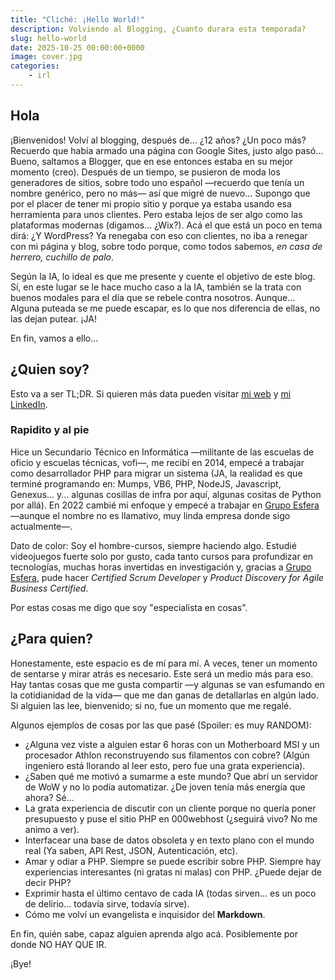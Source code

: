 ```yaml
---
title: "Cliché: ¡Hello World!"
description: Volviendo al Blogging, ¿Cuanto durara esta temporada?
slug: hello-world
date: 2025-10-25 00:00:00+0000
image: cover.jpg
categories:
    - irl
---
```


## Hola

¡Bienvenidos! Volví al blogging, después de... ¿12 años? ¿Un poco más? Recuerdo que había armado una página con Google Sites, justo algo pasó... Bueno, saltamos a Blogger, que en ese entonces estaba en su mejor momento (creo). Después de un tiempo, se pusieron de moda los generadores de sitios, sobre todo uno español —recuerdo que tenía un nombre genérico, pero no más— así que migré de nuevo... Supongo que por el placer de tener mi propio sitio y porque ya estaba usando esa herramienta para unos clientes. Pero estaba lejos de ser algo como las plataformas modernas (digamos... ¿Wix?). Acá el que está un poco en tema dirá: ¿Y WordPress? Ya renegaba con eso con clientes, no iba a renegar con mi página y blog, sobre todo porque, como todos sabemos, *en casa de herrero, cuchillo de palo*.

Según la IA, lo ideal es que me presente y cuente el objetivo de este blog. Sí, en este lugar se le hace mucho caso a la IA, también se la trata con buenos modales para el día que se rebele contra nosotros. Aunque... Alguna puteada se me puede escapar, es lo que nos diferencia de ellas, no las dejan putear. ¡JA!

En fin, vamos a ello...

## ¿Quien soy?

Esto va a ser TL;DR. Si quieren más data pueden visitar [mi web](https://agustincundari.com.ar/) y [mi LinkedIn](https://www.linkedin.com/in/cundalf/).

### Rapidito y al pie

Hice un Secundario Técnico en Informática —militante de las escuelas de oficio y escuelas técnicas, vofi—, me recibí en 2014, empecé a trabajar como desarrollador PHP para migrar un sistema (JA, la realidad es que terminé programando en: Mumps, VB6, PHP, NodeJS, Javascript, Genexus... y... algunas cosillas de infra por aquí, algunas cositas de Python por allá). En 2022 cambié mi enfoque y empecé a trabajar en [Grupo Esfera](https://www.grupoesfera.com.ar/) —aunque el nombre no es llamativo, muy linda empresa donde sigo actualmente—.

Dato de color: Soy el hombre-cursos, siempre haciendo algo. Estudié videojuegos fuerte solo por gusto, cada tanto cursos para profundizar en tecnologías, muchas horas invertidas en investigación y, gracias a [Grupo Esfera](https://www.grupoesfera.com.ar/), pude hacer *Certified Scrum Developer* y *Product Discovery for Agile Business Certified*.

Por estas cosas me digo que soy "especialista en cosas".

## ¿Para quien?

Honestamente, este espacio es de mí para mí. A veces, tener un momento de sentarse y mirar atrás es necesario. Este será un medio más para eso. Hay tantas cosas que me gusta compartir —y algunas se van esfumando en la cotidianidad de la vida— que me dan ganas de detallarlas en algún lado. Si alguien las lee, bienvenido; si no, fue un momento que me regalé.

Algunos ejemplos de cosas por las que pasé (Spoiler: es muy RANDOM):

- ¿Alguna vez viste a alguien estar 6 horas con un Motherboard MSI y un procesador Athlon reconstruyendo sus filamentos con cobre? (Algún ingeniero está llorando al leer esto, pero fue una grata experiencia).
- ¿Saben qué me motivó a sumarme a este mundo? Que abrí un servidor de WoW y no lo podía automatizar. ¿De joven tenía más energía que ahora? Sé...
- La grata experiencia de discutir con un cliente porque no quería poner presupuesto y puse el sitio PHP en 000webhost (¿seguirá vivo? No me animo a ver).
- Interfacear una base de datos obsoleta y en texto plano con el mundo real (Ya saben, API Rest, JSON, Autenticación, etc).
- Amar y odiar a PHP. Siempre se puede escribir sobre PHP. Siempre hay experiencias interesantes (ni gratas ni malas) con PHP. ¿Puede dejar de decir PHP?
- Exprimir hasta el último centavo de cada IA (todas sirven... es un poco de delirio... todavía sirve, todavía sirve).
- Cómo me volví un evangelista e inquisidor del **Markdown**.

En fin, quién sabe, capaz alguien aprenda algo acá. Posiblemente por donde NO HAY QUE IR.

¡Bye!
